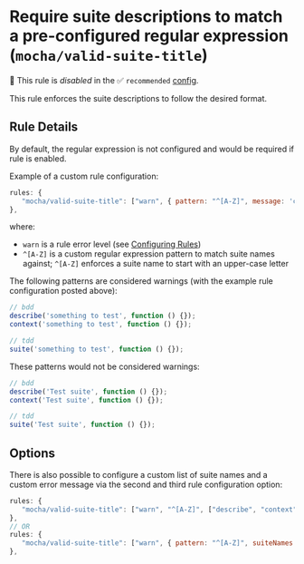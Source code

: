 # Require suite descriptions to match a pre-configured regular expression (`mocha/valid-suite-title`)

🚫 This rule is _disabled_ in the ✅ `recommended` [config](https://github.com/lo1tuma/eslint-plugin-mocha#configs).

<!-- end auto-generated rule header -->

This rule enforces the suite descriptions to follow the desired format.

## Rule Details

By default, the regular expression is not configured and would be required if rule is enabled.

Example of a custom rule configuration:

```js
rules: {
   "mocha/valid-suite-title": ["warn", { pattern: "^[A-Z]", message: 'custom error message' }]
},
```

where:

- `warn` is a rule error level (see [Configuring Rules](http://eslint.org/docs/user-guide/configuring#configuring-rules))
- `^[A-Z]` is a custom regular expression pattern to match suite names against; `^[A-Z]` enforces a suite name to start with an upper-case letter

The following patterns are considered warnings (with the example rule configuration posted above):

```js
// bdd
describe('something to test', function () {});
context('something to test', function () {});

// tdd
suite('something to test', function () {});
```

These patterns would not be considered warnings:

```js
// bdd
describe('Test suite', function () {});
context('Test suite', function () {});

// tdd
suite('Test suite', function () {});
```

## Options

There is also possible to configure a custom list of suite names and a custom error message via the second and third rule configuration option:

```js
rules: {
   "mocha/valid-suite-title": ["warn", "^[A-Z]", ["describe", "context", "suite", "mysuitename"], "custom error message"]
},
// OR
rules: {
   "mocha/valid-suite-title": ["warn", { pattern: "^[A-Z]", suiteNames: ["describe", "context", "suite", "mysuitename"], message: "custom error message" }]
},
```
